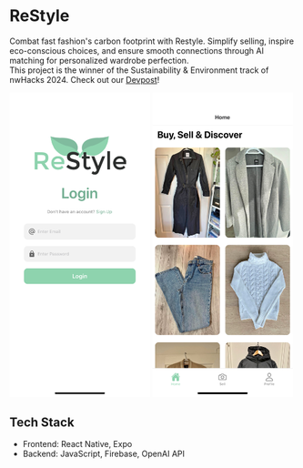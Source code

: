 # ReStyle

Combat fast fashion's carbon footprint with Restyle. Simplify selling, inspire eco-conscious choices, and ensure smooth connections through AI matching for personalized wardrobe perfection.  
This project is the winner of the Sustainability & Environment track of nwHacks 2024. Check out our [Devpost](https://devpost.com/software/restyle-5owdxa)!
<p>
  <img src="src/assets/login.png" style="width: 49%; height: 49%"/>
  <img src="src/assets/home.png" style="width: 49%; height: 49%"/>
</p>

## Tech Stack

- Frontend: React Native, Expo
- Backend: JavaScript, Firebase, OpenAI API
